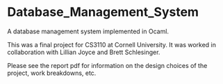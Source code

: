 # Database_Management_System
A database management system implemented in Ocaml. 

This was a final project for CS3110 at Cornell University.
It was worked in collaboration with Lillian Joyce and Brett Schlesinger. 

Please see the report pdf for information on the design choices of the project, work breakdowns, etc.

